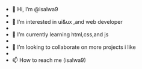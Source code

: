 - 👋 Hi, I’m @isalwa9
- 
- 👀 I’m interested in ui&ux ,and web developer
- 
- 🌱 I’m currently learning html,css,and js
- 
- 💞️ I’m looking to collaborate on more projects i like
- 
- 📫 How to reach me (isalwa9)

<!---
isalwa9/isalwa9 is a ✨ special ✨ repository because its `README.md` (this file) appears on your GitHub profile.
You can click the Preview link to take a look at your changes.
--->
